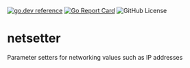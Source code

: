 <!-- Code generated by mkbadge; DO NOT EDIT. START -->
[![go.dev reference](https://img.shields.io/badge/go.dev-reference-green?logo=go)](https://pkg.go.dev/mod/github.com/nickwells/netsetter.mod)
[![Go Report Card](https://goreportcard.com/badge/github.com/nickwells/netsetter.mod)](https://goreportcard.com/report/github.com/nickwells/netsetter.mod)
![GitHub License](https://img.shields.io/github/license/nickwells/netsetter.mod)
<!-- Code generated by mkbadge; DO NOT EDIT. END -->
# netsetter
Parameter setters for networking values such as IP addresses
